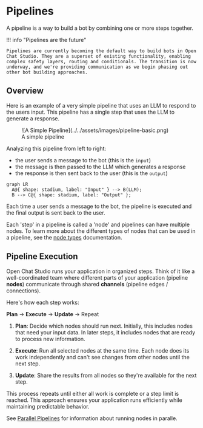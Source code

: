 # Pipelines

A pipeline is a way to build a bot by combining one or more steps together.

!!! info "Pipelines are the future"

    Pipelines are currently becoming the default way to build bots in Open Chat Studio. They are a superset of existing functionality, enabling complex safety layers, routing and conditionals. The transition is now underway, and we're providing communication as we begin phasing out other bot building approaches.

## Overview

Here is an example of a very simple pipeline that uses an LLM to respond to the users input. This pipeline has a
single step that uses the LLM to generate a response.

<figure markdown="span">
  ![A Simple Pipeline](../../assets/images/pipeline-basic.png)
  <figcaption>A simple pipeline</figcaption>
</figure>

Analyzing this pipeline from left to right:

* the user sends a message to the bot (this is the `input`)
* the message is then passed to the LLM which generates a response
* the response is then sent back to the user (this is the `output`)


``` mermaid
graph LR
  A@{ shape: stadium, label: "Input" } --> B(LLM);
  B --> C@{ shape: stadium, label: "Output" };
```

Each time a user sends a message to the bot, the pipeline is executed and the final output is sent back to the user.

Each 'step' in a pipeline is called a 'node' and pipelines can have multiple nodes. To learn more about the different
types of nodes that can be used in a pipeline, see the [node types](nodes.md) documentation.

## Pipeline Execution

Open Chat Studio  runs your application in organized steps. Think of it like a well-coordinated team where different parts of your application (pipeline **nodes**) communicate through shared **channels** (pipeline edges / connections).

Here's how each step works:

**Plan** → **Execute** → **Update** → Repeat

1. **Plan**: Decide which nodes should run next. Initially, this includes nodes that need your input data. In later steps, it includes nodes that are ready to process new information.

2. **Execute**: Run all selected nodes at the same time. Each node does its work independently and can't see changes from other nodes until the next step.

3. **Update**: Share the results from all nodes so they're available for the next step.

This process repeats until either all work is complete or a step limit is reached. This approach ensures your application runs efficiently while maintaining predictable behavior.

See [Parallel Pipelines](./parallel.md) for information about running nodes in paralle.
